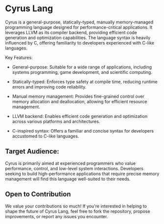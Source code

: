 # Cyrus Lang

Cyrus is a general-purpose, statically-typed, manually memory-managed programming language designed for performance-critical applications. It leverages LLVM as its compiler backend, providing efficient code generation and optimization capabilities. The language syntax is heavily influenced by C, offering familiarity to developers experienced with C-like languages.

Key Features:

 * General-purpose: Suitable for a wide range of applications, including systems programming, game development, and scientific computing.

 * Statically-typed: Enforces type safety at compile time, reducing runtime errors and improving code reliability.

 * Manual memory management: Provides fine-grained control over memory allocation and deallocation, allowing for efficient resource management.

 * LLVM backend: Enables efficient code generation and optimization across various platforms and architectures.

 * C-inspired syntax: Offers a familiar and concise syntax for developers accustomed to C-like languages.

## Target Audience:

Cyrus is primarily aimed at experienced programmers who value performance, control, and low-level system interactions. Developers seeking to build high-performance applications that require precise memory management will find this language well-suited to their needs.

## Open to Contribution

We value your contributions so much! If you're interested in helping to shape the future of Cyrus Lang, feel free to fork the repository, propose improvements, or report any issues you encounter.
